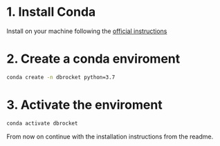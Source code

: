 # 1. Install Conda

Install on your machine following the [official instructions](https://docs.conda.io/projects/continuumio-conda/en/latest/user-guide/install/macos.html)

# 2. Create a conda enviroment

```sh
conda create -n dbrocket python=3.7
```

# 3. Activate the enviroment

```sh
conda activate dbrocket
```

From now on continue with the installation instructions from the readme.
